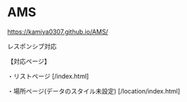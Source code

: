 # AMS
https://kamiya0307.github.io/AMS/

レスポンシブ対応

【対応ページ】

・リストページ [/index.html]

・場所ページ(データのスタイル未設定) [/location/index.html]

